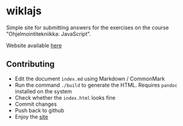 # wiklajs

Simple site for submitting answers for the exercises on the course "Ohjelmointitekniikka: JavaScript".

Website available [here](http://walther.github.io/wiklajs/)


## Contributing

- Edit the document `index.md` using Markdown / CommonMark
- Run the command `./build` to generate the HTML. Requires `pandoc` installed on the system
- Check whether the `index.html` looks fine
- Commit changes
- Push back to github
- Enjoy the [site](http://walther.github.io/wiklajs/)
